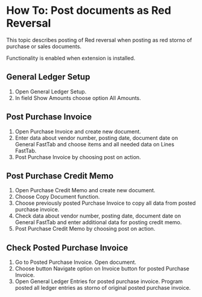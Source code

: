 # How To: Post documents as Red Reversal

This topic describes posting of Red reversal when posting as red storno of purchase or sales documents.

Functionality is enabled when extension is installed.

## General Ledger Setup

1. Open General Ledger Setup.
2. In field Show Amounts choose option All Amounts.

## Post Purchase Invoice

1. Open Purchase Invoice and create new document.
2. Enter data about vendor number, posting date, document date on General FastTab and choose items and all needed data on Lines FastTab. 
3. Post Purchase Invoice by choosing post on action.

## Post Purchase Credit Memo

1. Open Purchase Credit Memo and create new document.
2. Choose Copy Document function.
3. Choose previously posted Purchase Invoice to copy all data from posted purchase invoice.
4. Check data about vendor number, posting date, document date on General FastTab and enter additional data for posting credit memo. 
5. Post Purchase Credit Memo by choosing post on action.

## Check Posted Purchase Invoice

1. Go to Posted Purchase Invoice. Open document.
2. Choose button Navigate option on Invoice button for posted Purchase Invoice. 
3. Open General Ledger Entries for posted purchase invoice. Program posted all ledger entries as storno of original posted purchase invoice.